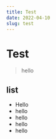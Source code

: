 ```yaml
---
title: Test
date: 2022-04-10
slug: test
---
```


# Test
> hello

## list
- Hello
- hello
- hello
- hello
- hello